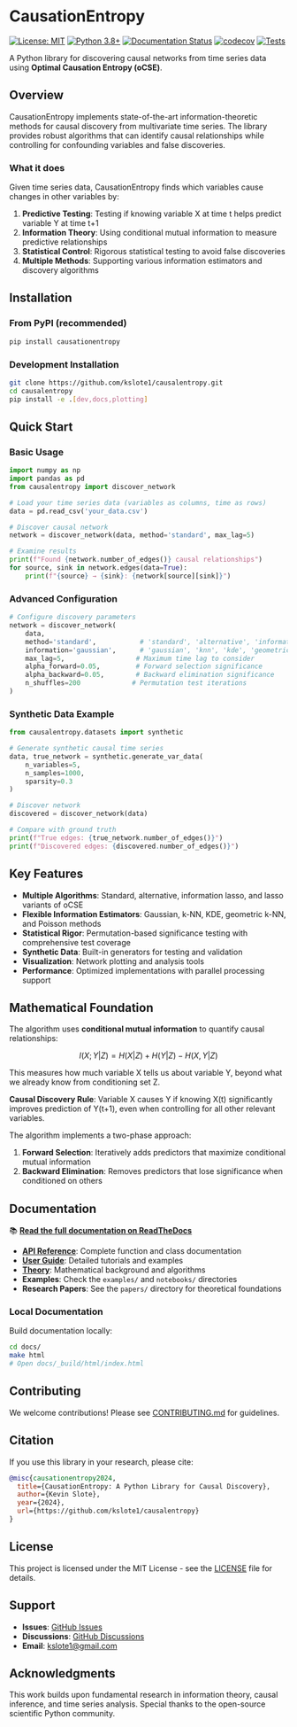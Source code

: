 # CausationEntropy

[![License: MIT](https://img.shields.io/badge/License-MIT-yellow.svg)](https://opensource.org/licenses/MIT)
[![Python 3.8+](https://img.shields.io/badge/python-3.8+-blue.svg)](https://www.python.org/downloads/)
[![Documentation Status](https://readthedocs.org/projects/causalentropy/badge/?version=latest)](https://causalentropy.readthedocs.io/en/latest/?badge=latest)
[![codecov](https://codecov.io/gh/kslote1/causalentropy/branch/main/graph/badge.svg)](https://codecov.io/gh/kslote1/causalentropy)
[![Tests](https://github.com/kslote1/causalentropy/workflows/Tests/badge.svg)](https://github.com/kslote1/causalentropy/actions)

A Python library for discovering causal networks from time series data using **Optimal Causation Entropy (oCSE)**.

## Overview

CausationEntropy implements state-of-the-art information-theoretic methods for causal discovery from multivariate time series. The library provides robust algorithms that can identify causal relationships while controlling for confounding variables and false discoveries.

### What it does

Given time series data, CausationEntropy finds which variables cause changes in other variables by:

1. **Predictive Testing**: Testing if knowing variable X at time t helps predict variable Y at time t+1
2. **Information Theory**: Using conditional mutual information to measure predictive relationships
3. **Statistical Control**: Rigorous statistical testing to avoid false discoveries
4. **Multiple Methods**: Supporting various information estimators and discovery algorithms

## Installation

### From PyPI (recommended)
```bash
pip install causationentropy
```

### Development Installation
```bash
git clone https://github.com/kslote1/causalentropy.git
cd causalentropy
pip install -e .[dev,docs,plotting]
```

## Quick Start

### Basic Usage

```python
import numpy as np
import pandas as pd
from causalentropy import discover_network

# Load your time series data (variables as columns, time as rows)
data = pd.read_csv('your_data.csv')

# Discover causal network
network = discover_network(data, method='standard', max_lag=5)

# Examine results
print(f"Found {network.number_of_edges()} causal relationships")
for source, sink in network.edges(data=True):
    print(f"{source} → {sink}: {network[source][sink]}")
```

### Advanced Configuration

```python
# Configure discovery parameters
network = discover_network(
    data,
    method='standard',           # 'standard', 'alternative', 'information_lasso', or 'lasso'
    information='gaussian',      # 'gaussian', 'knn', 'kde', 'geometric_knn', or 'poisson'
    max_lag=5,                  # Maximum time lag to consider
    alpha_forward=0.05,         # Forward selection significance
    alpha_backward=0.05,        # Backward elimination significance
    n_shuffles=200             # Permutation test iterations
)
```

### Synthetic Data Example

```python
from causalentropy.datasets import synthetic

# Generate synthetic causal time series
data, true_network = synthetic.generate_var_data(
    n_variables=5, 
    n_samples=1000, 
    sparsity=0.3
)

# Discover network
discovered = discover_network(data)

# Compare with ground truth
print(f"True edges: {true_network.number_of_edges()}")
print(f"Discovered edges: {discovered.number_of_edges()}")
```

## Key Features

- **Multiple Algorithms**: Standard, alternative, information lasso, and lasso variants of oCSE
- **Flexible Information Estimators**: Gaussian, k-NN, KDE, geometric k-NN, and Poisson methods  
- **Statistical Rigor**: Permutation-based significance testing with comprehensive test coverage
- **Synthetic Data**: Built-in generators for testing and validation
- **Visualization**: Network plotting and analysis tools
- **Performance**: Optimized implementations with parallel processing support

## Mathematical Foundation

The algorithm uses **conditional mutual information** to quantify causal relationships:

$$I(X; Y | Z) = H(X | Z) + H(Y | Z) - H(X, Y | Z)$$

This measures how much variable X tells us about variable Y, beyond what we already know from conditioning set Z.

**Causal Discovery Rule**: Variable X causes Y if knowing X(t) significantly improves prediction of Y(t+1), even when controlling for all other relevant variables.

The algorithm implements a two-phase approach:
1. **Forward Selection**: Iteratively adds predictors that maximize conditional mutual information
2. **Backward Elimination**: Removes predictors that lose significance when conditioned on others

## Documentation

📚 **[Read the full documentation on ReadTheDocs](https://causalentropy.readthedocs.io/)**

- **[API Reference](https://causalentropy.readthedocs.io/en/latest/api/)**: Complete function and class documentation
- **[User Guide](https://causalentropy.readthedocs.io/en/latest/user_guide/)**: Detailed tutorials and examples
- **[Theory](https://causalentropy.readthedocs.io/en/latest/theory/)**: Mathematical background and algorithms
- **Examples**: Check the `examples/` and `notebooks/` directories
- **Research Papers**: See the `papers/` directory for theoretical foundations

### Local Documentation

Build documentation locally:
```bash
cd docs/
make html
# Open docs/_build/html/index.html
```

## Contributing

We welcome contributions! Please see [CONTRIBUTING.md](CONTRIBUTING.md) for guidelines.

## Citation

If you use this library in your research, please cite:

```bibtex
@misc{causationentropy2024,
  title={CausationEntropy: A Python Library for Causal Discovery},
  author={Kevin Slote},
  year={2024},
  url={https://github.com/kslote1/causalentropy}
}
```

## License

This project is licensed under the MIT License - see the [LICENSE](LICENSE.txt) file for details.

## Support

- **Issues**: [GitHub Issues](https://github.com/kslote1/causalentropy/issues)
- **Discussions**: [GitHub Discussions](https://github.com/kslote1/causalentropy/discussions)
- **Email**: kslote1@gmail.com

## Acknowledgments

This work builds upon fundamental research in information theory, causal inference, and time series analysis. Special thanks to the open-source scientific Python community.
